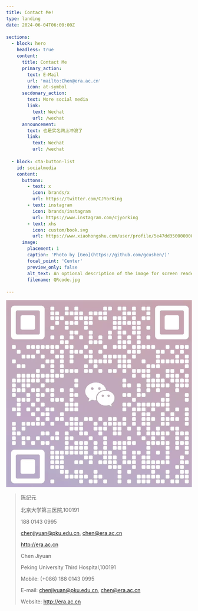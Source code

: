 ```yaml
---
title: Contact Me!
type: landing
date: 2024-06-04T06:00:00Z  

sections:
  - block: hero
    headless: true
    content:
      title: Contact Me
      primary_action:
        text: E-Mail
        url: 'mailto:Chen@era.ac.cn'
        icon: at-symbol
      secdonary_action:
        text: More social media
        link:
          text: Wechat
          url: /wechat
      announcement:
        text: 也是实名网上冲浪了
        link:
          text: Wechat
          url: /wechat
    
  - block: cta-button-list
    id: socialmedia
    content:
      buttons:
        - text: x
          icon: brands/x
          url: https://twitter.com/CJYorKing
        - text: instagram
          icon: brands/instagram
          url: https://www.instagram.com/cjyorking
        - text: xhs
          icon: custom/book.svg
          url: https://www.xiaohongshu.com/user/profile/5e47dd35000000000100875a
      image:
        placement: 1
        caption: 'Photo by [Geo](https://github.com/gcushen/)'
        focal_point: 'Center'
        preview_only: false
        alt_text: An optional description of the image for screen readers.
        filename: QRcode.jpg  

---
```

![Wechat](QRcode.jpg)


>陈纪元
>
>北京大学第三医院,100191
>
>188 0143 0995
>
>chenjiyuan@pku.edu.cn, chen@era.ac.cn
>
>http://era.ac.cn
>
>
>
>Chen Jiyuan
>
>Peking University Third Hospital,100191 
>
>Mobile: (+086) 188 0143 0995
>
>E-mail: chenjiyuan@pku.edu.cn, chen@era.ac.cn
>
>Website: http://era.ac.cn
